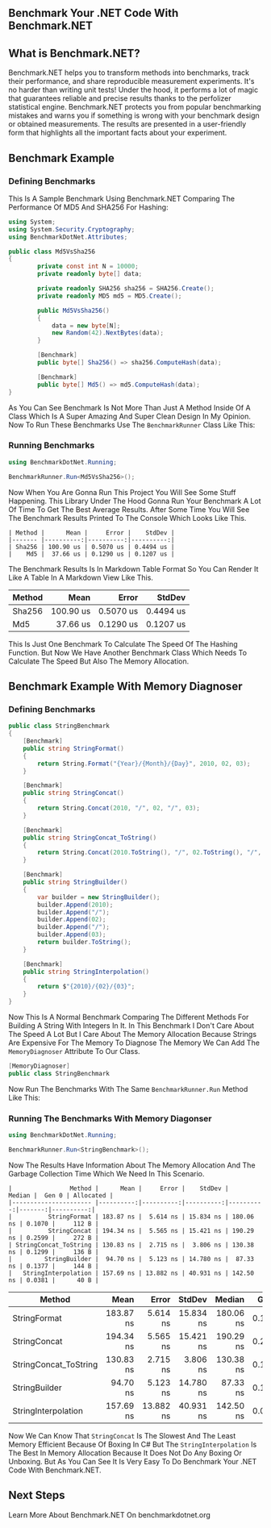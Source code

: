 ## Benchmark Your .NET Code With Benchmark.NET

## What is Benchmark.NET?
Benchmark.NET helps you to transform methods into benchmarks, track their performance, and share reproducible measurement experiments. It's no harder than writing unit tests! Under the hood, it performs a lot of magic that guarantees reliable and precise results thanks to the perfolizer statistical engine. Benchmark.NET protects you from popular benchmarking mistakes and warns you if something is wrong with your benchmark design or obtained measurements. The results are presented in a user-friendly form that highlights all the important facts about your experiment.

## Benchmark Example
### Defining Benchmarks
This Is A Sample Benchmark Using Benchmark.NET Comparing The Performance Of MD5 And SHA256 For Hashing:

```csharp
using System;
using System.Security.Cryptography;
using BenchmarkDotNet.Attributes;

public class Md5VsSha256
{
        private const int N = 10000;
        private readonly byte[] data;

        private readonly SHA256 sha256 = SHA256.Create();
        private readonly MD5 md5 = MD5.Create();

        public Md5VsSha256()
        {
            data = new byte[N];
            new Random(42).NextBytes(data);
        }

        [Benchmark]
        public byte[] Sha256() => sha256.ComputeHash(data);

        [Benchmark]
        public byte[] Md5() => md5.ComputeHash(data);
}
```

As You Can See Benchmark Is Not More Than Just A Method Inside Of A Class Which Is A Super Amazing And Super Clean Design In My Opinion. Now To Run These Benchmarks Use The `BenchmarkRunner` Class Like This:

### Running Benchmarks
```csharp
using BenchmarkDotNet.Running;

BenchmarkRunner.Run<Md5VsSha256>();
```

Now When You Are Gonna Run This Project You Will See Some Stuff Happening. This Library Under The Hood Gonna Run Your Benchmark A Lot Of Time To Get The Best Average Results. After Some Time You Will See The Benchmark Results Printed To The Console Which Looks Like This.

```
| Method |      Mean |     Error |    StdDev |
|------- |----------:|----------:|----------:|
| Sha256 | 100.90 us | 0.5070 us | 0.4494 us |
|    Md5 |  37.66 us | 0.1290 us | 0.1207 us |
```

The Benchmark Results Is In Markdown Table Format So You Can Render It Like A Table In A Markdown View Like This.

| Method |      Mean |     Error |    StdDev |
|------- |----------:|----------:|----------:|
| Sha256 | 100.90 us | 0.5070 us | 0.4494 us |
|    Md5 |  37.66 us | 0.1290 us | 0.1207 us |

This Is Just One Benchmark To Calculate The Speed Of The Hashing Function. But Now We Have Another Benchmark Class Which Needs To Calculate The Speed But Also The Memory Allocation.

## Benchmark Example With Memory Diagnoser
### Defining Benchmarks
```csharp
public class StringBenchmark
{
	[Benchmark]
	public string StringFormat()
	{
		return String.Format("{Year}/{Month}/{Day}", 2010, 02, 03);
	}

	[Benchmark]
	public string StringConcat()
	{
		return String.Concat(2010, "/", 02, "/", 03);
	}

	[Benchmark]
	public string StringConcat_ToString()
	{
		return String.Concat(2010.ToString(), "/", 02.ToString(), "/", 03.ToString());
	}

	[Benchmark]
	public string StringBuilder()
	{
		var builder = new StringBuilder();
		builder.Append(2010);
		builder.Append("/");
		builder.Append(02);
		builder.Append("/");
		builder.Append(03);
		return builder.ToString();
	}

	[Benchmark]
	public string StringInterpolation()
	{
		return $"{2010}/{02}/{03}";
	}
}
```

Now This Is A Normal Benchmark Comparing The Different Methods For Building A String With Integers In It. In This Benchmark I Don't Care About The Speed A Lot But I Care About The Memory Allocation Because Strings Are Expensive For The Memory To Diagnose The Memory We Can Add The `MemoryDiagnoser` Attribute To Our Class.

```csharp
[MemoryDiagnoser]
public class StringBenchmark
```

Now Run The Benchmarks With The Same `BenchmarkRunner.Run` Method Like This:

### Running The Benchmarks With Memory Diagonser
```csharp
using BenchmarkDotNet.Running;

BenchmarkRunner.Run<StringBenchmark>();
```

Now The Results Have Information About The Memory Allocation And The Garbage Collection Time Which We Need In This Scenario.

```
|                Method |      Mean |     Error |    StdDev |    Median |  Gen 0 | Allocated |
|---------------------- |----------:|----------:|----------:|----------:|-------:|----------:|   
|          StringFormat | 183.87 ns |  5.614 ns | 15.834 ns | 180.06 ns | 0.1070 |     112 B |
|          StringConcat | 194.34 ns |  5.565 ns | 15.421 ns | 190.29 ns | 0.2599 |     272 B |
| StringConcat_ToString | 130.83 ns |  2.715 ns |  3.806 ns | 130.38 ns | 0.1299 |     136 B |
|         StringBuilder |  94.70 ns |  5.123 ns | 14.780 ns |  87.33 ns | 0.1377 |     144 B |
|   StringInterpolation | 157.69 ns | 13.882 ns | 40.931 ns | 142.50 ns | 0.0381 |      40 B |
```

|                Method |      Mean |     Error |    StdDev |    Median |  Gen 0 | Allocated |
|---------------------- |----------:|----------:|----------:|----------:|-------:|----------:|   
|          StringFormat | 183.87 ns |  5.614 ns | 15.834 ns | 180.06 ns | 0.1070 |     112 B |
|          StringConcat | 194.34 ns |  5.565 ns | 15.421 ns | 190.29 ns | 0.2599 |     272 B |
| StringConcat_ToString | 130.83 ns |  2.715 ns |  3.806 ns | 130.38 ns | 0.1299 |     136 B |
|         StringBuilder |  94.70 ns |  5.123 ns | 14.780 ns |  87.33 ns | 0.1377 |     144 B |
|   StringInterpolation | 157.69 ns | 13.882 ns | 40.931 ns | 142.50 ns | 0.0381 |      40 B |

Now We Can Know That `StringConcat` Is The Slowest And The Least Memory Efficient Because Of Boxing In C# But The `StringInterpolation` Is The Best In Memory Allocation Because It Does Not Do Any Boxing Or Unboxing. But As You Can See It Is Very Easy To Do Benchmark Your .NET Code With Benchmark.NET.

## Next Steps
Learn More About Benchmark.NET On benchmarkdotnet.org